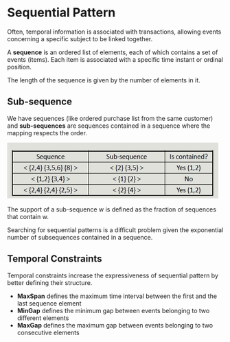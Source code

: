 # Sequential Pattern

Often, temporal information is associated with transactions, allowing events concerning a specific subject to be linked together.

A **sequence** is an ordered list of elements, each of which contains a set of events (items).
Each item is associated with a specific time instant or ordinal position.

The length of the sequence is given by the number of elements in it.

## Sub-sequence

We have sequences (like ordered purchase list from the same customer) and **sub-sequences** are sequences contained in a sequence where the mapping respects the order.

![](sequence.jpg)

The support of a sub-sequence w is defined as the fraction of sequences that contain w.

Searching for sequential patterns is a difficult problem given the exponential number of subsequences contained in a sequence.

## Temporal Constraints

Temporal constraints increase the expressiveness of sequential pattern by better defining their structure.

- **MaxSpan** defines the maximum time interval between the first and the last sequence element
- **MinGap** defines the minimum gap between events belonging to two different elements
- **MaxGap** defines the maximum gap between events belonging to two consecutive elements